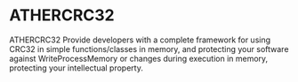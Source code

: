 # ATHERCRC32
ATHERCRC32 Provide developers with a complete framework for using CRC32 in simple functions/classes in memory, and protecting your software against WriteProcessMemory or changes during execution in memory, protecting your intellectual property.
